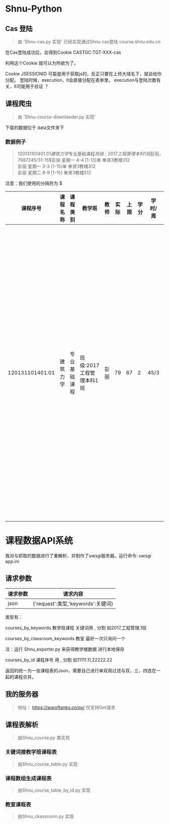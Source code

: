 # Shnu-Python
## Cas 登陆
>由 'Shnu-cas.py 实现' 
已经实现通过Shnu cas登陆 course.shnu.edu.cn


在Cas登陆成功后，会得到Cookie CASTGC:TGT-XXX-cas

利用这个Cookie 就可以为所欲为了。

Cookie JSESSIONID 可能是用于获取js的，反正只要在上师大域名下，就会给你分配。
登陆时候，execution，lt会直接分配在表单里。 execution与登陆次数有关，lt可能用于验证 ？


## 课程爬虫
>  由 'Shnu-course-downlaoder.py 实现' 

下载的数据位于 data文件夹下

### 数据例子

> 120131101401.01$建筑力学$专业基础课程$班级:2017工程管理本科1班$彭丽，79$87$2$45/3$1-15$彭丽 星期一 4-4 [1-13]单  奉贤3教楼312  <br>彭丽 星期一 3-3 [1-15]单  奉贤3教楼312  <br>彭丽 星期二 8-9 [1-15]  奉贤3教楼512     

注意：我们使用的分隔符为 $

| 课程序号 | 课程名称 | 课程类别 |教学班 |教师 |实际 |上限 | 学分 | 学时/周| 上课地点
|---|---|---|---|---|---|---|---|---|---|
| 120131101401.01 | 建筑力学 | 专业基础课程|班级:2017工程管理本科1班 |彭丽 |79 |87 | 2 | 45/3|彭丽 星期一 4-4 [1-13]单  奉贤3教楼312  <br>彭丽 星期一 3-3 [1-15]单  奉贤3教楼312  <br>彭丽 星期二 8-9 [1-15]  奉贤3教楼512 

# 课程数据API系统
我对与抓取的数据进行了重解析，并制作了uwsgi服务器。运行命令: uwsgi app.ini 

## 请求参数
|请求参数|请求内容|
|-------|-------|
|json |{'request':类型,'keywords':关键词}|

类型有： 

courses_by_keywords 教学班课程 关键词用 , 分割 如2017,工程管理,1班

courses_by_classroom_keywords 教室 最好一次只询问一个 

注：运行 Shnu_exporter.py 来获得教学楼数据 进行本地保存

courses_by_id 课程序号 用 , 分割 如11111.11,22222.22

返回的统一为一张课程表的Json，需要自己进行单双周过滤与双，三，四连在一起的课程合并。

## 我的服务器
> 地址： https://waroftanks.cn/py/ 仅支持Get请求


## 课程表解析
> 由Shnu_course.py 类实现



### 关键词搜教学班课程表
> 由Shnu_course_table.py 实现

### 课程数组生成课程表
> 由Shnu_course_table_by_id.py 实现

### 教室课程表
> 由Shnu_ckassroom.py 实现

